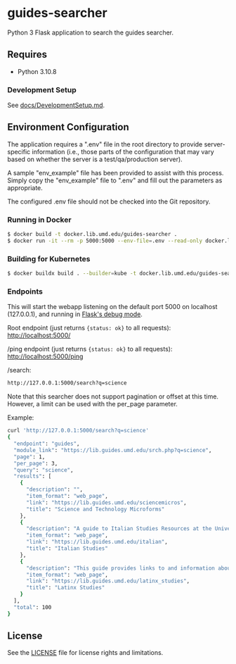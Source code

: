 # guides-searcher

Python 3 Flask application to search the guides searcher.

## Requires

* Python 3.10.8

### Development Setup

See [docs/DevelopmentSetup.md](docs/DevelopmentSetup.md).

## Environment Configuration

The application requires a ".env" file in the root directory to provide
server-specific information (i.e., those parts of the configuration that
may vary based on whether the server is a test/qa/production server).

A sample "env_example" file has been provided to assist with this process.
Simply copy the "env_example" file to ".env" and fill out the parameters as
appropriate.

The configured .env file should not be checked into the Git repository.

### Running in Docker

```bash
$ docker build -t docker.lib.umd.edu/guides-searcher .
$ docker run -it --rm -p 5000:5000 --env-file=.env --read-only docker.lib.umd.edu/guides-searcher
```

### Building for Kubernetes

```bash
$ docker buildx build . --builder=kube -t docker.lib.umd.edu/guides-searcher:VERSION --push
```

### Endpoints

This will start the webapp listening on the default port 5000 on localhost
(127.0.0.1), and running in [Flask's debug mode].

Root endpoint (just returns `{status: ok}` to all requests):
<http://localhost:5000/>

/ping endpoint (just returns `{status: ok}` to all requests):
<http://localhost:5000/ping>

/search:

```bash
http://127.0.0.1:5000/search?q=science
```

Note that this searcher does not support pagination or offset at this time.
However, a limit can be used with the per_page parameter.

Example:

```bash
curl 'http://127.0.0.1:5000/search?q=science'
{
  "endpoint": "guides",
  "module_link": "https://lib.guides.umd.edu/srch.php?q=science",
  "page": 1,
  "per_page": 3,
  "query": "science",
  "results": [
    {
      "description": "",
      "item_format": "web_page",
      "link": "https://lib.guides.umd.edu/sciencemicros",
      "title": "Science and Technology Microforms"
    },
    {
      "description": "A guide to Italian Studies Resources at the University of Maryland.",
      "item_format": "web_page",
      "link": "https://lib.guides.umd.edu/italian",
      "title": "Italian Studies"
    },
    {
      "description": "This guide provides links to and information about major electronic and print resources in Latina/o studies available through the University of Maryland Libraries",
      "item_format": "web_page",
      "link": "https://lib.guides.umd.edu/latinx_studies",
      "title": "Latinx Studies"
    }
  ],
  "total": 100
}
```

[Flask's debug mode]: https://flask.palletsprojects.com/en/2.2.x/cli/?highlight=debug%20mode

## License

See the [LICENSE](LICENSE.txt) file for license rights and limitations.
